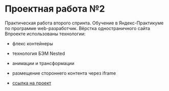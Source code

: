 # Проектная работа №2
Практическая работа второго спринта. Обучение в Яндекс-Практикуме  
по программе web-разработчик. Вёрстка одностраничного сайта  
Впроекте использованы технологии:  

* флекс контейнеры  
* технология БЭМ Nested  
* анимации и трансформации  
* размещение стороннего контента через iframe  

* [ссылка на проект](https://romananurov.github.io/how-to-learn/index.html)
